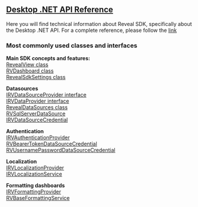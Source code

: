 <h2><a href="/en/developer/api/desktop/latest/Reveal.Sdk.html" target="_blank" rel="noopener\">Desktop .NET API Reference </a></h2>  
Here you will find technical information about Reveal SDK, specifically about the Desktop .NET API.
For a complete reference, please follow the <a href="/en/developer/api/desktop/latest/Reveal.Sdk.html" target="_blank" rel="noopener\">link </a>


<h3>Most commonly used classes and interfaces</h3>

**Main SDK concepts and features:**  
<a href="/en/developer/api/desktop/latest/Reveal.Sdk.RevealView.html" target="_blank" rel="noopener\"> RevealView class</a>  
<a href="/en/developer/api/desktop/latest/Reveal.Sdk.RVDashboard.html" target="_blank" rel="noopener\"> RVDashboard class </a>  
<a href="/en/developer/api/desktop/latest/Reveal.Sdk.RevealSdkSettings.html" target="_blank" rel="noopener\">RevealSdkSettings class</a>

**Datasources**  
<a href="/en/developer/api/desktop/latest/Reveal.Sdk.IRVDataSourceProvider.html" target="_blank" rel="noopener\"> IRVDataSourceProvider interface</a>  
<a href="/en/developer/api/desktop/latest/Reveal.Sdk.IRVDataProvider.html" target="_blank" rel="noopener\"> IRVDataProvider interface</a>  
<a href="/en/developer/api/desktop/latest/Reveal.Sdk.RevealDataSources.html"  target="_blank" rel="noopener\"> RevealDataSources class</a>  
<a href="/en/developer/api/desktop/latest/Reveal.Sdk.RVSqlServerDataSource.html"   target="_blank" rel="noopener\"> RVSqlServerDataSource</a>  
<a href="/en/developer/api/desktop/latest/Reveal.Sdk.IRVDataSourceCredential.html" target="_blank" rel="noopener\"> IRVDataSourceCredential</a>

**Authentication**  
<a href="/en/developer/api/desktop/latest/Reveal.Sdk.IRVAuthenticationProvider.html" target="_blank" rel="noopener\"> IRVAuthenticationProvider</a>  
<a href="/en/developer/api/desktop/latest/Reveal.Sdk.RVBearerTokenDataSourceCredential.html" target="_blank" rel="noopener\"> RVBearerTokenDataSourceCredential</a>  
<a href="/en/developer/api/desktop/latest/Reveal.Sdk.RVUsernamePasswordDataSourceCredential.html" target="_blank" rel="noopener\"> RVUsernamePasswordDataSourceCredential</a>

**Localization**  
<a href="/en/developer/api/desktop/latest/Reveal.Sdk.IRVLocalizationProvider.html" target="_blank" rel="noopener\"> IRVLocalizationProvider</a>  
<a href="/en/developer/api/desktop/latest/Reveal.Sdk.IRVLocalizationService.html" target="_blank" rel="noopener\"> IRVLocalizationService</a>

**Formatting dashboards**  
<a href="/en/developer/api/desktop/latest/Reveal.Sdk.IRVFormattingProvider.html" target="_blank" rel="noopener\"> IRVFormattingProvider</a>  
<a href="/en/developer/api/desktop/latest/Reveal.Sdk.RVBaseFormattingService.html" target="_blank" rel="noopener\"> RVBaseFormattingService </a>

